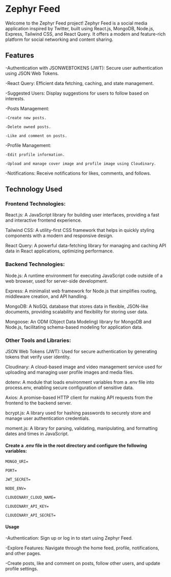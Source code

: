 # Zephyr Feed
Welcome to the Zephyr Feed project! Zephyr Feed is a social media application inspired by Twitter, built using React.js, MongoDB, Node.js, Express, Tailwind CSS, and React Query. It offers a modern and feature-rich platform for social networking and content sharing.



## Features
-Authentication with JSONWEBTOKENS (JWT): Secure user authentication using JSON Web Tokens.

-React Query: Efficient data fetching, caching, and state management.

-Suggested Users: Display suggestions for users to follow based on interests.

-Posts Management:

    -Create new posts.
    
    -Delete owned posts.
    
    -Like and comment on posts.
    
-Profile Management:

    -Edit profile information.
    
    -Upload and manage cover image and profile image using Cloudinary.
    
-Notifications: Receive notifications for likes, comments, and follows.



## Technology Used

### Frontend Technologies:

React.js: A JavaScript library for building user interfaces, providing a fast and interactive frontend experience.

Tailwind CSS: A utility-first CSS framework that helps in quickly styling components with a modern and responsive design.

React Query: A powerful data-fetching library for managing and caching API data in React applications, optimizing performance.

### Backend Technologies:

Node.js: A runtime environment for executing JavaScript code outside of a web browser, used for server-side development.

Express: A minimalist web framework for Node.js that simplifies routing, middleware creation, and API handling.

MongoDB: A NoSQL database that stores data in flexible, JSON-like documents, providing scalability and flexibility for storing user data.

Mongoose: An ODM (Object Data Modeling) library for MongoDB and Node.js, facilitating schema-based modeling for application data.

### Other Tools and Libraries:

JSON Web Tokens (JWT): Used for secure authentication by generating tokens that verify user identity.

Cloudinary: A cloud-based image and video management service used for uploading and managing user profile images and media files.

dotenv: A module that loads environment variables from a .env file into process.env, enabling secure configuration of sensitive data.

Axios: A promise-based HTTP client for making API requests from the frontend to the backend server.

bcrypt.js: A library used for hashing passwords to securely store and manage user authentication credentials.

moment.js: A library for parsing, validating, manipulating, and formatting dates and times in JavaScript.



#### Create a .env file in the root directory and configure the following variables:
    MONGO_URI=

    PORT=

    JWT_SECRET=

    NODE_ENV=

    CLOUDINARY_CLOUD_NAME=

    CLOUDINARY_API_KEY=

    CLOUDINARY_API_SECRET=



#### Usage
-Authentication: Sign up or log in to start using Zephyr Feed.

-Explore Features: Navigate through the home feed, profile, notifications, and other pages.

-Create posts, like and comment on posts, follow other users, and update profile settings.
